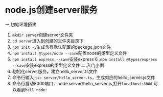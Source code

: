 # node.js创建server服务
一.初始环境搭建 
1. `mkdir server`创建server文件夹
2. `cd server`进入到创建的文件夹目录下
3. `npm init -y`生成含有默认配置的package.json文件
4. `npm install @types/node --save`配置node的类型定义文件
5. `npm install express --save`安装express
6 .`npm install @types/express --save`安装express的类型定义文件
二.入门小例
1. 初始化server服务，建立hello_server.ts文件
2. 命令行输入 `tsc server/hello_server.ts`，生成对应的hello_server.js文件
3. 命令行启动8000端口，node server/hello_server.js,打开`localhost:8000`,可以看到`hell node!`
